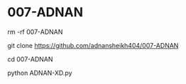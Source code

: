 # 007-ADNAN
rm -rf 007-ADNAN

git clone https://github.com/adnansheikh404/007-ADNAN

cd 007-ADNAN

python ADNAN-XD.py
